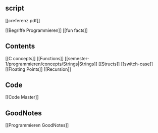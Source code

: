 ## script
[[creferenz.pdf]]

[[Begriffe Programmieren]]
[[fun facts]]


## Contents
[[C concepts]]
[[Functions]]
[[semester-1/programmieren/concepts/Strings|Strings]]
[[Structs]]
[[switch-case]]
[[Floating Points]]
[[Recursion]]

## Code
[[Code Master]]

## GoodNotes
[[Programmieren GoodNotes]]


